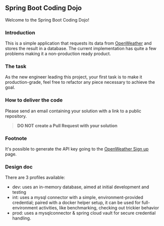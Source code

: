 Spring Boot Coding Dojo
---

Welcome to the Spring Boot Coding Dojo!

### Introduction

This is a simple application that requests its data from [OpenWeather](https://openweathermap.org/) and stores the result in a database. The current implementation has quite a few problems making it a non-production ready product.

### The task

As the new engineer leading this project, your first task is to make it production-grade, feel free to refactor any piece
necessary to achieve the goal.

### How to deliver the code

Please send an email containing your solution with a link to a public repository.

>**DO NOT create a Pull Request with your solution** 

### Footnote
It's possible to generate the API key going to the [OpenWeather Sign up](https://openweathermap.org/appid) page.


### Design doc

There are 3 profiles available:
 - dev: uses an in-memory database, aimed at initial development and testing
 - int: uses a mysql connector with a simple, environment-provided credential; paired with a docker helper setup, it can be used for full-environment activities, like benchmarking, checking out trickier behavior
 - prod: uses a mysqlconnector & spring cloud vault for secure credential handling.
